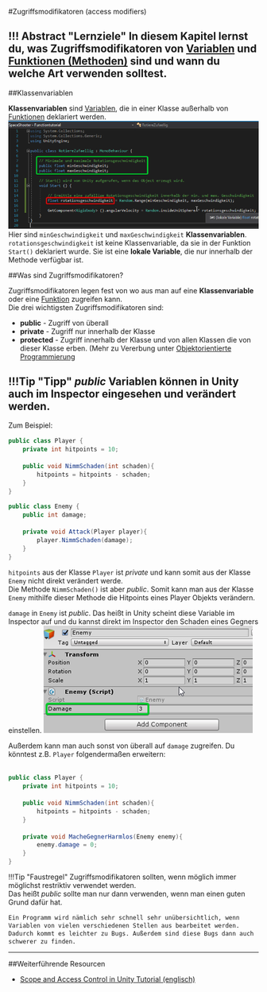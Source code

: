 #Zugriffsmodifikatoren (access modifiers)

!!! Abstract "Lernziele"
    In diesem Kapitel lernst du, was Zugriffsmodifikatoren von [Variablen](variables.md) und [Funktionen (Methoden)](functions.md) sind und wann du welche Art verwenden solltest.
---

##Klassenvariablen

**Klassenvariablen** sind [Variablen](variables.md), die in einer Klasse außerhalb von [Funktionen](functions.md) deklariert werden.  
![classvariable](img/classvariables.png)
Hier sind `minGeschwindigkeit` und `maxGeschwindigkeit` **Klassenvariablen**.  
`rotationsgeschwindigkeit` ist keine Klassenvariable, da sie in der Funktion `Start()` deklariert wurde. Sie ist eine **lokale Variable**, die nur innerhalb der Methode verfügbar ist.

##Was sind Zugriffsmodifikatoren?

Zugriffsmodifikatoren legen fest von wo aus man auf eine **Klassenvariable** oder eine [Funktion](functions.md) zugreifen kann.  
Die drei wichtigsten Zugriffsmodifikatoren sind:

* **public** - Zugriff von überall
* **private** - Zugriff nur innerhalb der Klasse
* **protected** - Zugriff innerhalb der Klasse und von allen Klassen die von dieser Klasse erben. (Mehr zu Vererbung unter [Objektorientierte Programmierung](classes.md)

!!!Tip "Tipp"
    *public* Variablen können in Unity auch im Inspector eingesehen und verändert werden.
---

Zum Beispiel:
```csharp
public class Player {
	private int hitpoints = 10;
	
	public void NimmSchaden(int schaden){
		hitpoints = hitpoints - schaden;
	}
}
```

```csharp
public class Enemy {
	public int damage;
	
	private void Attack(Player player){
		player.NimmSchaden(damage);
	}
}
```

`hitpoints` aus der Klasse `Player` ist *private* und kann somit aus der Klasse `Enemy` nicht direkt verändert werde.  
Die Methode `NimmSchaden()` ist aber *public*. Somit kann man aus der Klasse `Enemy` mithilfe dieser Methode die Hitpoints eines Player Objekts verändern.

`damage` in `Enemy` ist *public*. Das heißt in Unity scheint diese Variable im Inspector auf und du kannst direkt im Inspector den Schaden eines Gegners einstellen.
![publicVariableInInspector](img/publicVariableInspector.png)

Außerdem kann man auch sonst von überall auf `damage` zugreifen. Du könntest z.B. `Player` folgendermaßen erweitern:
```csharp

public class Player {
	private int hitpoints = 10;
	
	public void NimmSchaden(int schaden){
		hitpoints = hitpoints - schaden;
	}
	
	private void MacheGegnerHarmlos(Enemy enemy){
		enemy.damage = 0;
	}
}
``` 

!!!Tip "Faustregel"
	Zugriffsmodifikatoren sollten, wenn möglich immer möglichst restriktiv verwendet werden.  
	Das heißt *public* sollte man nur dann verwenden, wenn man einen guten Grund dafür hat.

	Ein Programm wird nämlich sehr schnell sehr unübersichtlich, wenn Variablen von vielen verschiedenen Stellen aus bearbeitet werden.  
	Dadurch kommt es leichter zu Bugs. Außerdem sind diese Bugs dann auch schwerer zu finden.
---

##Weiterführende Resourcen

* [Scope and Access Control in Unity Tutorial  (englisch)](https://unity3d.com/learn/tutorials/topics/scripting/scope-and-access-modifiers)